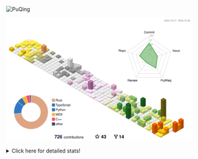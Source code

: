 ![PuQing](https://user-images.githubusercontent.com/27223114/171565019-9a56fae6-b08b-421f-99db-7e830da42371.png)

![](./profile-3d-contrib/profile-season-animate.svg)

<details>
<summary>Click here for detailed stats!</summary>

<!--START_SECTION:waka-->
![Lines of code](https://img.shields.io/badge/From%20Hello%20World%20I%27ve%20Written-2.7%20million%20lines%20of%20code-blue)

**🐱 My GitHub Data** 

> 📦 476.8 kB Used in GitHub's Storage 
 > 
> 🏆 637 Contributions in the Year 2025
 > 
> 🚫 Not Opted to Hire
 > 
> 📜 36 Public Repositories 
 > 
> 🔑 36 Private Repositories 
 > 
**I'm an Early 🐤** 

```text
🌞 Morning                1010 commits        ██░░░░░░░░░░░░░░░░░░░░░░░   09.34 % 
🌆 Daytime                4671 commits        ███████████░░░░░░░░░░░░░░   43.19 % 
🌃 Evening                2941 commits        ███████░░░░░░░░░░░░░░░░░░   27.19 % 
🌙 Night                  2193 commits        █████░░░░░░░░░░░░░░░░░░░░   20.28 % 
```


📊 **This Week I Spent My Time On** 

```text
💬 Programming Languages: 
Rust                     9 hrs 59 mins       ██████░░░░░░░░░░░░░░░░░░░   25.57 % 
Text                     9 hrs               ██████░░░░░░░░░░░░░░░░░░░   23.05 % 
Python                   4 hrs 49 mins       ███░░░░░░░░░░░░░░░░░░░░░░   12.35 % 
Bash                     3 hrs 32 mins       ██░░░░░░░░░░░░░░░░░░░░░░░   09.07 % 
TypeScript               3 hrs 10 mins       ██░░░░░░░░░░░░░░░░░░░░░░░   08.14 % 

🔥 Editors: 
VS Code                  39 hrs 4 mins       █████████████████████████   100.00 % 

💻 Operating System: 
Linux                    20 hrs 23 mins      █████████████░░░░░░░░░░░░   52.19 % 
WSL                      18 hrs 40 mins      ████████████░░░░░░░░░░░░░   47.81 % 
```


<!--END_SECTION:waka-->
</details>
